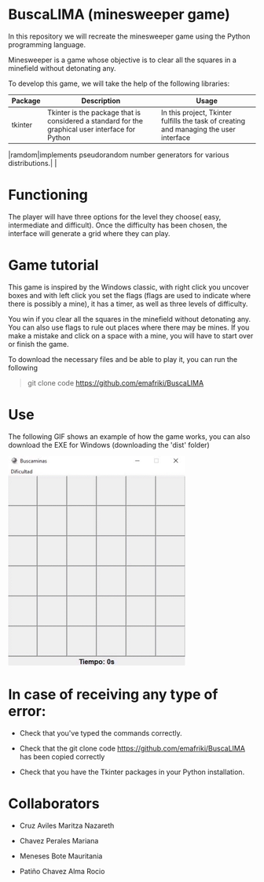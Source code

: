 # BuscaLIMA (minesweeper game)
In this repository we will recreate the minesweeper game using the Python programming language. 

Minesweeper is a game whose objective is to clear all the squares in a minefield without detonating any.

To develop this game, we will take the help of the following libraries:

|Package |Description            |Usage                  |
|--------|--------------------------------------------------------------------------------------------------|---------------------------------------------------|
|tkinter |Tkinter is the package that is considered a standard for the graphical user interface for Python     |In this project, Tkinter fulfills the task of creating and managing the user interface|      

|ramdom|implements pseudorandom number generators for various distributions.|  |

# Functioning
The player will have three options for the level they choose( easy, intermediate and difficult). Once the difficulty has been chosen, the interface will generate a grid where they can play.
 

# Game tutorial
This game is inspired by the Windows classic, with right click you uncover boxes and with left click you set the flags (flags are used to indicate where there is possibly a mine), it has a timer, as well as three levels of difficulty. 

You win if you clear all the squares in the minefield without detonating any. You can also use flags to rule out places where there may be mines. If you make a mistake and click on a space with a mine, you will have to start over or finish the game.

To download the necessary files and be able to play it, you can run the following

>git clone code https://github.com/emafriki/BuscaLIMA

# Use 
The following GIF shows an example of how the game works, you can also download the EXE for Windows (downloading the 'dist' folder)


![BuscaLIMA](./buscaminas_Muestra.gif)


# In case of receiving any type of error:
* Check that you've typed the commands correctly. 


* Check that the git clone code https://github.com/emafriki/BuscaLIMA has been copied correctly

  
* Check that you have the Tkinter packages in your Python installation.


# Collaborators

* Cruz Aviles Maritza Nazareth

* Chavez Perales Mariana 

* Meneses Bote Mauritania

* Patiño Chavez Alma Rocio 
